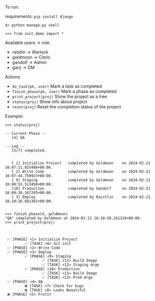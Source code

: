To run:

requirements:
`pip install django`

`$> python manage.py shell`

`>>> from init_demo import *`


Available users -> role:
- raistlin ->  Warlock
- goldmoon ->  Cleric
- gandolf ->  Admin
- gary ->  DM

Actions
 - `do_task(pk, user)`
     Mark a task as completed
 - `finish_phase(pk, user)`
     Mark a phase as completed
 - `print_project(proj)`
     Show the project as a tree
 - `status(proj)`
     Show info about project
 - `reset(proj)`
     Reset the completion status of the project




Example:
```
>>> status(proj)

-- Current Phase --
   [4] QA

-- Log --
   [5/7] completed.


   [ 1] Initialize Project   completed by Goldmoon    on 2024-02-21 16:07:11.025488+00:00.
   [ 2] Write Code           completed by Goldmoon    on 2024-02-21 16:07:44.750923+00:00.
   [ 9] Staging              completed by Goldmoon    on 2024-02-21 16:08:53.513450+00:00.
   [10] Production           completed by Gandolf     on 2024-02-21 16:09:30.167293+00:00.
   [ 3] Deploy               completed by Raistlin    on 2024-02-21 16:10:26.681302+00:00.


>>> finish_phase(4, goldmoon)
"QA" completed by Goldmoon at 2024-02-21 16:10:58.241318+00:00.
>>> print_project(proj)



 ✅ [PHASE] <1> Initialize Project
         ✅ [TASK] <6> Git init
 ✅ [PHASE] <2> Write Code
 ✅ [PHASE] <3> Deploy
         ✅ [PHASE] <9> Staging
                 ✅ [TASK] <11> Build Image
                 ✅ [TASK] <12> Staging Argo
         ✅ [PHASE] <10> Production
                 ✅ [TASK] <11> Build Image
                 ✅ [TASK] <13> Prod Argo
 ✅ [PHASE] <4> QA
         ❌ [TASK] <7> Check for bugs
         ❌ [TASK] <8> Looks Beautiful
 ❌ [PHASE] <5> Profit
```

